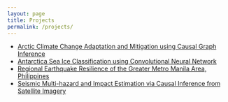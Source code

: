 ```yaml
---
layout: page
title: Projects
permalink: /projects/
---
```


<ul>
	<li><a href="ArcticCCAM">Arctic Climate Change Adaptation and Mitigation using Causal Graph Inference</a></li>
	<!-- <li><a href="SeaIceDL">Antarctica Sea Ice Classification using Convolutional Neural Network</a></li> -->
	<li><a href="https://github.com/ai4er-cdt/sea-ice-classification">Antarctica Sea Ice Classification using Convolutional Neural Network</a></li>
	<li><a href="EarthquakeGMMA">Regional Earthquake Resilience of the Greater Metro Manila Area, Philippines</a></li>
	<li><a href="VBCI">Seismic Multi-hazard and Impact Estimation via Causal Inference from Satellite Imagery</a></li>
</ul>